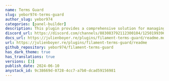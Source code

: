 ```yaml
---
name: Terms Guard
slug: yebor974-terms-guard
author_slug: yebor974
categories: [panel-builder]
description: This plugin provides a comprehensive solution for managing the terms of used / services on your panels.
discord_url: https://discord.com/channels/883083792112300104/1250199396809703438
docs_url: https://julienboyer.re/plugins/filament-terms-guard/readme.md
url: https://julienboyer.re/plugins/filament-terms-guard/readme
github_repository: yebor974/filament-terms-guard
has_dark_theme: true
has_translations: true
versions: [3]
publish_date: 2024-06-10
anystack_id: 9c38669d-0728-4cc7-a7b0-dcad59156981
---
```

